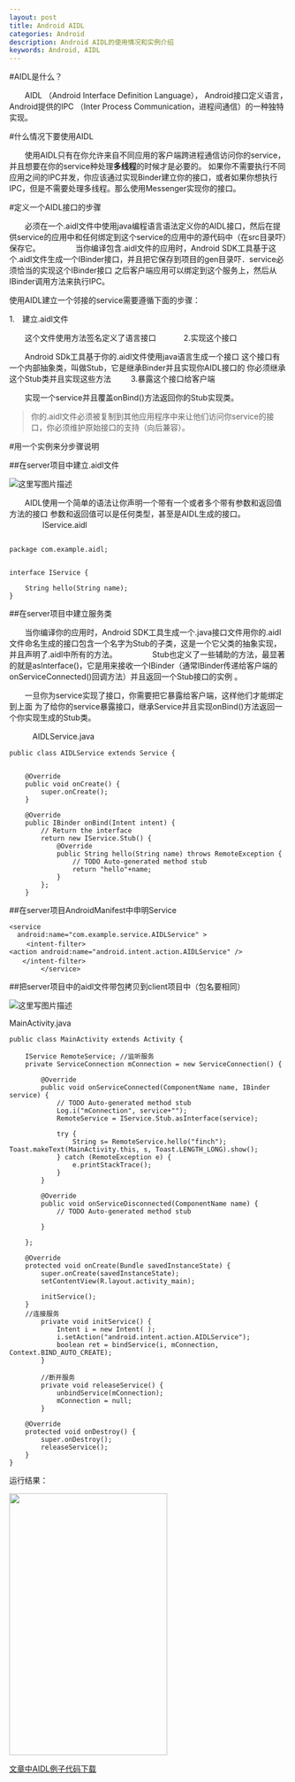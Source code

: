 ```yaml
---
layout: post
title: Android AIDL
categories: Android
description: Android AIDL的使用情况和实例介绍
keywords: Android, AIDL
---
```


#AIDL是什么？

　　AIDL （Android Interface Definition Language）， Android接口定义语言，Android提供的IPC （Inter Process Communication，进程间通信）的一种独特实现。

#什么情况下要使用AIDL


　　使用AIDL只有在你允许来自不同应用的客户端跨进程通信访问你的service，并且想要在你的service种处理**多线程**的时候才是必要的。 如果你不需要执行不同应用之间的IPC并发，你应该通过实现Binder建立你的接口，或者如果你想执行IPC，但是不需要处理多线程。那么使用Messenger实现你的接口。

#定义一个AIDL接口的步骤

　　必须在一个.aidl文件中使用java编程语言语法定义你的AIDL接口，然后在提供service的应用中和任何绑定到这个service的应用中的源代码中（在src目录吓）保存它。
　　
　　当你编译包含.aidl文件的应用时，Android SDK工具基于这个.aidl文件生成一个IBinder接口，并且把它保存到项目的gen目录吓．service必须恰当的实现这个IBinder接口 之后客户端应用可以绑定到这个服务上，然后从IBinder调用方法来执行IPC。

使用AIDL建立一个邻接的service需要遵循下面的步骤：

1.　建立.aidl文件　

　　这个文件使用方法签名定义了语言接口　
　　
2.实现这个接口　

　　Android SDk工具基于你的.aidl文件使用java语言生成一个接口 这个接口有一个内部抽象类，叫做Stub，它是继承Binder并且实现你AIDL接口的 你必须继承这个Stub类并且实现这些方法
　　
3.暴露这个接口给客户端　

　　实现一个service并且覆盖onBind()方法返回你的Stub实现类。

> 你的.aidl文件必须被复制到其他应用程序中来让他们访问你service的接口，你必须维护原始接口的支持（向后兼容）。

#用一个实例来分步骤说明

##在server项目中建立.aidl文件　

![这里写图片描述](http://img.blog.csdn.net/20160504180944041)

　　AIDL使用一个简单的语法让你声明一个带有一个或者多个带有参数和返回值方法的接口 参数和返回值可以是任何类型，甚至是AIDL生成的接口。
　　
　　IService.aidl
　　

```

package com.example.aidl;


interface IService {
    
    String hello(String name); 
}
```

##在server项目中建立服务类

　　当你编译你的应用时，Android SDK工具生成一个.java接口文件用你的.aidl文件命名生成的接口包含一个名字为Stub的子类，这是一个它父类的抽象实现，并且声明了.aidl中所有的方法。
　　
　　Stub也定义了一些辅助的方法，最显著的就是asInterface()，它是用来接收一个IBinder（通常IBinder传递给客户端的onServiceConnected()回调方法）并且返回一个Stub接口的实例 。

　　一旦你为service实现了接口，你需要把它暴露给客户端，这样他们才能绑定到上面 为了给你的service暴露接口，继承Service并且实现onBind()方法返回一个你实现生成的Stub类。

　　　AIDLService.java

```
public class AIDLService extends Service {
	

    @Override
    public void onCreate() {
        super.onCreate();
    }

    @Override
    public IBinder onBind(Intent intent) {
        // Return the interface
        return new IService.Stub() {
			@Override
			public String hello(String name) throws RemoteException {
				// TODO Auto-generated method stub
				return "hello"+name;
			}
		};
    }
```

##在server项目AndroidManifest中申明Service 

```
<service 
  android:name="com.example.service.AIDLService" >
　　 <intent-filter>  
<action android:name="android.intent.action.AIDLService" />  
　　</intent-filter> 
        </service>
```

##把server项目中的aidl文件带包拷贝到client项目中（包名要相同）

![这里写图片描述](http://img.blog.csdn.net/20160504181850678) 

MainActivity.java

```
public class MainActivity extends Activity {

	IService RemoteService; //监听服务
	private ServiceConnection mConnection = new ServiceConnection() {

		@Override
		public void onServiceConnected(ComponentName name, IBinder service) {
			// TODO Auto-generated method stub
			Log.i("mConnection", service+"");
			RemoteService = IService.Stub.asInterface(service);
			
			try {
				String s= RemoteService.hello("finch");
Toast.makeText(MainActivity.this, s, Toast.LENGTH_LONG).show();
			} catch (RemoteException e) {
				e.printStackTrace();
			}
		}

		@Override
		public void onServiceDisconnected(ComponentName name) {
			// TODO Auto-generated method stub
			
		}
	    
	};
	
	@Override
	protected void onCreate(Bundle savedInstanceState) {
		super.onCreate(savedInstanceState);
		setContentView(R.layout.activity_main);
		
		initService();
	}
	//连接服务
		private void initService() {
			Intent i = new Intent( );
			i.setAction("android.intent.action.AIDLService");
			boolean ret = bindService(i, mConnection, Context.BIND_AUTO_CREATE);
		}
		
		//断开服务
		private void releaseService() {
			unbindService(mConnection);
			mConnection = null;
		}
		
	@Override
	protected void onDestroy() {
		super.onDestroy();
		releaseService();
	}
}
```

运行结果：

<img src="http://img.blog.csdn.net/20160504182305682" width="286" height="473" />


[文章中AIDL例子代码下载](http://download.csdn.net/detail/amazing7/9510133)